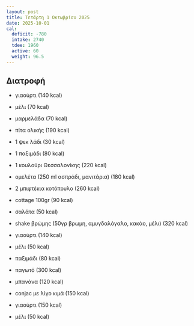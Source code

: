 ```yaml
---
layout: post
title: Τετάρτη 1 Οκτωβρίου 2025
date: 2025-10-01
cal:
  deficit: -780
  intake: 2740
  tdee: 1960
  active: 60
  weight: 96.5
---
```


## Διατροφή

- γιαούρτι (140 kcal)
- μέλι (70 kcal)
- μαρμελάδα (70 kcal)
- πίτα ολικής (190 kcal)
- 1 ψεκ λάδι (30 kcal)
- 1 παξιμάδι (80 kcal)
- 1 κουλούρι Θεσσαλονίκης (220 kcal)
- ομελέτα (250 ml ασπράδι, μανιτάρια) (180 kcal)

- 2 μπιφτέκια κοτόπουλο (260 kcal)
- cottage 100gr (90 kcal)
- σαλάτα (50 kcal)
- shake βρώμης (50γρ βρωμη, αμυγδαλόγαλο, κακάο, μέλι) (320 kcal)
- γιαούρτι (140 kcal)
- μέλι (50 kcal)
- παξιμάδι (80 kcal)
- παγωτό (300 kcal)
- μπανάνα (120 kcal)


- conjac με λίγο κιμά (150 kcal)
- γιαούρτι (150 kcal)
- μέλι (50 kcal)


